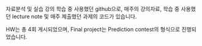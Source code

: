 자료분석 및 실습 강의 학습 중 사용했던 github으로, 매주의 강의자료, 학습 중 사용했던 lecture note 및 매주 제출했던 과제의 코드가 있습니다.

HW는 총 4회 게시되었으며, Final project는 Prediction contest의 형식으로 진행되었습니다.

